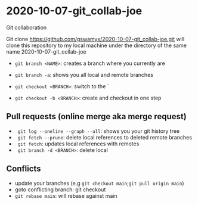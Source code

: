 # 2020-10-07-git_collab-joe
Git collaboration

Git clone https://github.com/gswamyx/2020-10-07-git_collab-joe.git
will clone this repository to my local machine under the directory of the same name 2020-10-07-git_collab-joe

- `git branch <NAME>`: creates a branch <NAME> where you currently are

- `git branch -a`: shows you all local and remote branches

- `git checkout <BRANCH>`: switch to the <BRANCH>`

- `git checkout -b <BRANCH>`: create and checkout <BRANCH> in one step

## Pull requests (online merge aka merge request)

- ` git log --oneline --graph --all`: shows you your git history tree
- ` git fetch --prune`: delete local references to deleted remote branches
- ` git fetch`: updates local references with remotes
- ` git branch -d <BRANCH>`: delete local <BRANCH>

## Conflicts

- update your branches (e.g `git checkout main`;`git pull origin main`)
- goto conflicting branch: git checkout <RBANCH>
- `git rebase main`: will rebase <BRANCH> against main
